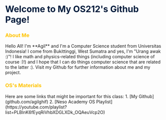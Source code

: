 <h1 style="color: #001D3D;"> Welcome to My OS212's Github Page! </h1>

<h3 style="color: #FFC300;"> About Me </h3>
Hello All! I'm **Agil** and I'm a Computer Science student from Universitas Indonesia! I come from Bukittinggi, West Sumatra and yes, I'm "Urang awak :)"! I like math and physics-related things (including computer science of course :)!) and I hope that I can do things computer science that are related to the latter :). Visit my Github for further information about me and my project.


<h3 style="color: #FFC300;"> OS's Materials </h3>
Here are some links that might be important for this class:
1. [My Github](github.com/agilghif)
2. [Neso Academy OS Playlist](https://youtube.com/playlist?list=PLBlnK6fEyqRiVhbXDGLXDk_OQAeuVcp2O)

